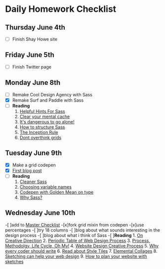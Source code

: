 # Daily Homework Checklist

## Thursday June 4th
- [ ] Finish Shay Howe site

## Friday June 5th
- [ ] Finish Twitter page

## Monday June 8th
- [ ] Remake Cool Design Agency with Sass  
- [x] Remake Surf and Paddle with Sass  
- [ ] **Reading**  
	1. [Helpful Hints For Sass](http://iamsteve.me/blog/entry/sass_hints_tips)  
	2. [Clear your mental cache](http://robots.thoughtbot.com/clear-your-mental-cache)  
	3. [It's dangerous to go alone!](https://www.youtube.com/watch?v=1i8ylq4j_EY)  
	4. [How to structure Sass](http://thesassway.com/beginner/how-to-structure-a-sass-project)  
	5. [The Inception Rule](http://thesassway.com/beginner/the-inception-rule)  
	6. [Dont overthink grids](http://css-tricks.com/dont-overthink-it-grids/)  


## Tuesday June 9th
- [x] Make a grid codepen
- [x] [First blog post](http://tiy-atx-ui-may2015.github.io/assignments/12.html)
- [ ] **Reading**
	1. [Cleaner Sass](http://thesassway.com/intermediate/leveraging-sass-mixins-for-cleaner-code)
	2. [Choosing variable names](http://thesassway.com/beginner/variable-naming)
	3. [Codepen with Golden Mean on type](http://codepen.io/samkap/pen/azbxaK)
	4. [Why Sass?](http://alistapart.com/article/why-sass)

## Wednesday June 10th
-[ ]add to [Master Checklist](http://tiy-atx-ui-may2015.github.io/week3/13.html)
-[x]fork grid mixin from codepen
	-[x]use percentages
	-[ ]try 18 columns
-[ ]blog about what sounds interesting in the design process
-[ ]blog about what i think of Sass
-[ ]**Reading**
	1. [On Creative Direction](http://danielmall.com/articles/on-creative-direction/)
	2. [Periodic Table of Web Design Process](http://www.webdesignerdepot.com/2014/09/the-periodic-table-of-web-design/)
	3. [Process, Methodolgy, Life Cycle, Oh My!](http://alistapart.com/article/Process)
	4. [Website Design Creative Process](http://justcreative.com/2014/06/03/website-design-creative-process-workflow/)
	5. [Why every coder should write](https://medium.com/@SchnettHappens/why-every-coder-should-start-writing-fe05e831d1cf)
	6. [Read about Style Tiles](http://styletil.es/)
	7. [Elemental Collages](http://danielmall.com/articles/rif-element-collages/)
	8. [Sketching can help your web design](http://webdesign.tutsplus.com/articles/sketching-how-a-simple-pen-and-paper-can-transform-your-web-designs--webdesign-3073)
	9. [How to plan your website with sketches](http://tympanus.net/codrops/2013/01/29/planning-your-web-design-with-sketches/)
